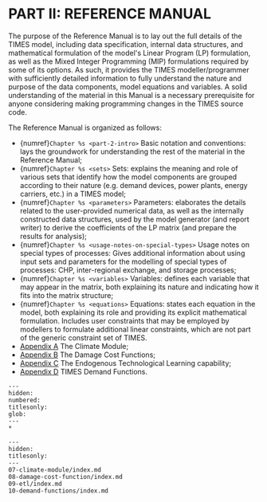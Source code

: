 # PART II: REFERENCE MANUAL

The purpose of the Reference Manual is to lay out the full details of the TIMES model, including data specification, internal data structures, and mathematical formulation of the model's Linear Program (LP) formulation, as well as the Mixed Integer Programming (MIP) formulations required by some of its options. As such, it provides the TIMES modeller/programmer with sufficiently detailed information to fully understand the nature and purpose of the data components, model equations and variables. A solid understanding of the material in this Manual is a necessary prerequisite for anyone considering making programming changes in the TIMES source code.

The Reference Manual is organized as follows:

- {numref}`Chapter %s <part-2-intro>` Basic notation and conventions: lays the groundwork for understanding the rest of the material in the Reference Manual;
- {numref}`Chapter %s <sets>` Sets: explains the meaning and role of various sets that identify how the model components are grouped according to their nature (e.g. demand devices, power plants, energy carriers, etc.) in a TIMES model;
- {numref}`Chapter %s <parameters>` Parameters: elaborates the details related to the user-provided numerical data, as well as the internally constructed data structures, used by the model generator (and report writer) to derive the coefficients of the LP matrix (and prepare the results for analysis);
- {numref}`Chapter %s <usage-notes-on-special-types>` Usage notes on special types of processes: Gives additional information about using input sets and parameters for the modelling of special types of processes: CHP, inter-regional exchange, and storage processes;
- {numref}`Chapter %s <variables>` Variables: defines each variable that may appear in the matrix, both explaining its nature and indicating how it fits into the matrix structure;
- {numref}`Chapter %s <equations>` Equations: states each equation in the model, both explaining its role and providing its explicit mathematical formulation. Includes user constraints that may be employed by modellers to formulate additional linear constraints, which are not part of the generic constraint set of TIMES.
- [Appendix A](part2-climate-module) The Climate Module;
- [Appendix B](damage-cost-functions) The Damage Cost Functions;
- [Appendix C](endogenous-technological-learning) The Endogenous Technological Learning capability;
- [Appendix D](times-demand-functions) TIMES Demand Functions.

```{toctree}
---
hidden:
numbered:
titlesonly:
glob:
---
*
```

```{toctree}
---
hidden:
titlesonly:
---
07-climate-module/index.md
08-damage-cost-function/index.md
09-etl/index.md
10-demand-functions/index.md
```
